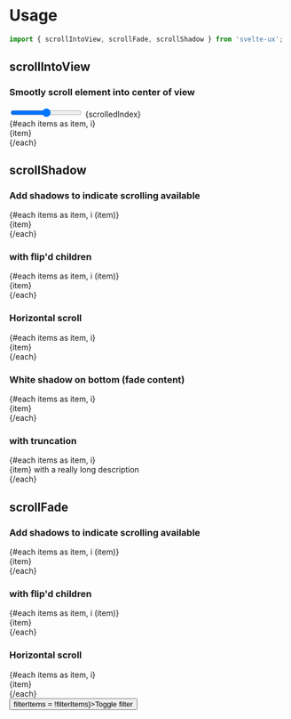 <script lang="ts">
  import { flip } from 'svelte/animate';

	import Button from '$lib/components/Button.svelte';
	import Preview from '$lib/components/Preview.svelte';

	import { scrollIntoView, scrollFade, scrollShadow } from '$lib/actions/scroll';

  let filterItems = false;

  const itemCount = 30;
  $: items = Array.from({ length: itemCount }).map((_, i) => `Item: ${i}`).filter((_, i) => filterItems ? i > 25 : true)
  let scrolledIndex = 0;
</script>

# Usage

```js
import { scrollIntoView, scrollFade, scrollShadow } from 'svelte-ux';
```

## scrollIntoView

### Smootly scroll element into center of view

<Preview>
  <input type="range" bind:value={scrolledIndex} min={0} max={itemCount - 1} /> {scrolledIndex}
  <div class="h-40 overflow-auto border rounded">
    {#each items as item, i}
      <div
        use:scrollIntoView={{ condition: scrolledIndex === i }}
        class:bg-gray-200={scrolledIndex === i}
      >
        {item}
      </div>
    {/each}
  </div>
</Preview>

## scrollShadow

### Add shadows to indicate scrolling available

<Preview>
  <div class="h-40 border rounded" use:scrollShadow>
    {#each items as item, i (item)}
      <div>{item}</div>
    {/each}
  </div>
</Preview>

### with flip'd children

<Preview>
  <div class="h-40 border rounded" use:scrollShadow>
    {#each items as item, i (item)}
      <div animate:flip={{ duration: 300 }}>{item}</div>
    {/each}
  </div>
</Preview>

### Horizontal scroll

<Preview>
  <div class="h-20 border rounded" use:scrollShadow>
    <div class="flex whitespace-nowrap gap-2 p-2">
      {#each items as item, i}
        <div class="p-4 border">{item}</div>
      {/each}
    </div>
  </div>
</Preview>

### White shadow on bottom (fade content)

<Preview>
  <div class="h-40 border rounded" use:scrollShadow={{ bottom: { color: 'rgb(255 255 255 / 1)', offset: 30, blur: 30, scrollRatio: 0 }}}>
    {#each items as item, i}
      <div>{item}</div>
    {/each}
  </div>
</Preview>

### with truncation

<Preview>
  <div class="w-[200px] h-40 border rounded" use:scrollShadow>
    {#each items as item, i}
      <div class="truncate">{item} with a really long description</div>
    {/each}
  </div>
</Preview>

## scrollFade

### Add shadows to indicate scrolling available

<Preview>
  <div class="max-h-40 border rounded" use:scrollFade>
    {#each items as item, i (item)}
      <div>{item}</div>
    {/each}
  </div>
</Preview>

### with flip'd children

<Preview>
  <div class="max-h-40 border rounded" use:scrollFade>
    {#each items as item, i (item)}
      <div animate:flip={{ duration: 3000 }}>{item}</div>
    {/each}
  </div>
</Preview>

### Horizontal scroll

<Preview>
  <div class="h-20 border rounded" use:scrollFade>
    <div class="flex whitespace-nowrap gap-2 p-2">
      {#each items as item, i}
        <div class="p-4 border">{item}</div>
      {/each}
    </div>
  </div>
</Preview>

<div>
  <Button on:click={() => filterItems = !filterItems}>Toggle filter</Button>
</div>
